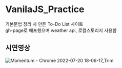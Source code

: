 # VanilaJS_Practice

기본문법 정리 차 만든 To-Do List 사이트  
gh-page로 배포했으며 weather api, 로컬스토리지 사용함  
  
## 시연영상
![Momentum - Chrome 2022-07-20 18-06-17_Trim](https://user-images.githubusercontent.com/83907810/179945177-7414031b-0653-4877-82b4-d8765a078497.gif)
